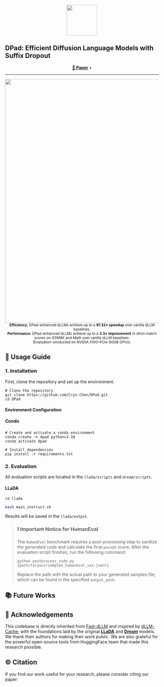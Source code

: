 <p align="center">
    <img src="/home/xc258/WorkStation/DPad/asset/icon.png" width="100">
</p>

## DPad: Efficient Diffusion Language Models with Suffix Dropout

<p align="center">
  <a href="???"><b>📄 Paper</b></a> •
  <!-- <a href="https://zhijie-group.github.io/Discrete-Diffusion-Forcing/"><b>📝 Blog Post</b></a> • -->
  <!-- <a href="https://huggingface.co/spaces/zhijie3/D2F-LLaDA-Instruct-8B"><b>🚀 Online Demo</b></a> •
  <a href="https://huggingface.co/SJTU-Deng-Lab/D2F_Dream_Base_7B_Lora"><b>🤗 D2F-Dream LoRA</b></a> • -->
  <!-- <a href="https://huggingface.co/SJTU-Deng-Lab/D2F_LLaDA_Instruct_8B_Lora"><b>🤗 D2F-LLaDA LoRA</b></a>  -->
</p>

<p align="center">
  <!-- <a href="https://discord.gg/aDWgxT6S2q"><b>💬 Discord</b></a> • -->
  <!-- <a href="docs/assets/img/d2f/wechat.png"><b>💬 Wechat</b></a> -->
</p>



<!-- https://github.com/user-attachments/assets/d9de6450-68d6-4caf-85c2-c7f384395c42


<p align="center">
  <br>
  <small><b>Real-time generation demo:</b> our D2F model (left) uses parallel block decoding, while the AR baseline (right) generates tokens sequentially. This visualizes the source of D2F's significant throughput advantage.</small>
</p> -->

<hr>

<p align="center">
    <img src="docs/assets/img/d2f/fig1_main_result.png" width="800">
    <br>
    <small><b>Efficiency:</b> DPad-enhanced dLLMs achieve up to a <b>97.32× speedup</b> over vanilla dLLM baselines. </small>
    <br>
    <small><b>Performance:</b> DPad-enhanced dLLMs achieve up to a <b>3.3× improvement</b>  in strict-match scores on GSM8K and Math over vanilla dLLM baselines. </small>
    <br>
    <small>(Evaluation conducted on NVIDIA A100-PCIe-80GB GPUs).</small>
</p>

<!-- **Discrete Diffusion Forcing (D2F)** is a novel training and inference paradigm that, for the first time, enables open-source Diffusion Language Models (dLLMs) to surpass their autoregressive (AR) counterparts in inference speed. By introducing a highly efficient AR-diffusion hybrid model, D2F achieves:
- Up to a **2.5x speedup** over leading AR models like LLaMA3-8B.
- A staggering **50x+ acceleration** over vanilla dLLM baselines.
- Comparable generation quality on standard reasoning and coding benchmarks.
- **Integration with vLLM** to unlock the next tier of extreme inference acceleration.

This repository provides the code to reproduce our evaluation results and run generation demos.

## 🔥 News!
* Aug 8, 2025: We've released the inference code and training pipeline of D2F!
## Contents
- [🤔 How It Works](#-how-it-works)
- [📊 Performance Highlights](#-performance-highlights)
- [⚡️ Extreme Acceleration with vLLM Integration](#️-extreme-acceleration-with-vllm-integration)
- [🚀 Usage Guide](#-usage-guide)
- [🙏 Acknowledgements](#-acknowledgements)
- [©️ Citation](#️-citation)

## 🤔 How It Works

D2F overcomes the historical speed bottlenecks of dLLMs (KV Cache incompatibility and strict sequential dependencies) by restructuring the generation process.

**1. Hybrid Architecture:** D2F employs a **block-wise causal attention** mechanism. Attention *within* a block is bidirectional, preserving rich local context, while attention *between* blocks is causal. This simple but powerful change makes the model fully compatible with the standard KV Cache, drastically reducing redundant computations.

**2. Efficient Training via Asymmetric Distillation:** Instead of training from scratch, we distill a powerful, pre-trained bidirectional dLLM (teacher) into our cache-friendly D2F model (student). The student learns to match the teacher's output with only a limited, causal view of the context.

<p align="center">
    <img src="docs/assets/img/d2f/fig3_overview.png" width="800">
    <br>
    <small><b>Overview of Discrete Diffusion Forcing (D2F):</b> A D2F model (student) with a KV-cache-friendly block-wise causal attention mask is trained to mimic a powerful, pre-trained bidirectional dLLM (teacher), efficiently inheriting its capabilities.</small>
</p>

**3. High-Throughput Pipelined Decoding:** D2F is trained to predict future blocks based on *partially incomplete* prefixes. This enables a **pipelined parallel decoding** algorithm during inference, where multiple blocks are refined simultaneously in an asynchronous workflow, maximizing GPU utilization and throughput.

<p align="center">
    <img src="docs/assets/img/d2f/fig4_pipeline.png" width="800">
    <br>
    <small><b>Visualization of our pipelined parallel decoding:</b> New blocks are dynamically added and decoded in parallel with their predecessors, moving from a conservative "semi-activated" state to an aggressive "fully-activated" state. This creates a continuous, high-throughput generation flow.</small>
</p>

https://github.com/user-attachments/assets/41a0176b-e4ae-4f8b-95a6-daed7af2a027

<p align="center">
  <br>
  <small><b>A slow-motion demonstration of the parallel decoding process within a single block of D2F. Watch as multiple tokens within the block are refined simultaneously, showcasing the efficiency of our approach.</small>
</p>

## 📊 Performance Highlights

D2F delivers transformative speedups while maintaining or improving scores. Below is a comprehensive summary of performance on **LLaDA-Instruct-8B** and **Dream-Base-7B**, comparing our method against the original baseline and the previous SOTA acceleration method, Fast-dLLM.

<center>

**Performance on LLaDA-Instruct-8B**
<table style="width:100%; border-collapse: collapse; text-align: center;">
  <thead style="background-color:#f2f2f2;">
    <tr>
      <th style="padding: 8px; border: 1px solid #ddd;">Benchmark</th>
      <th style="padding: 8px; border: 1px solid #ddd;">Metric</th>
      <th style="padding: 8px; border: 1px solid #ddd;">LLaDA-Instruct (Baseline)</th>
      <th style="padding: 8px; border: 1px solid #ddd;">Fast-dLLM (SOTA)</th>
      <th style="padding: 8px; border: 1px solid #ddd;">D2F-LLaDA (Ours)</th>
    </tr>
  </thead>
  <tbody>
    <tr>
      <td rowspan="2" style="padding: 8px; border: 1px solid #ddd; vertical-align: middle;"><strong>GSM8K-4-shot</strong></td>
      <td style="padding: 8px; border: 1px solid #ddd;">TPS ↑</td>
      <td style="padding: 8px; border: 1px solid #ddd;">7.2</td>
      <td style="padding: 8px; border: 1px solid #ddd;">35.2</td>
      <td style="padding: 8px; border: 1px solid #ddd;"><strong>52.5 <font color="green">(7.3x)</font></strong></td>
    </tr>
    <tr>
      <td style="padding: 8px; border: 1px solid #ddd;">Score ↑</td>
      <td style="padding: 8px; border: 1px solid #ddd;">77.4</td>
      <td style="padding: 8px; border: 1px solid #ddd;"><b>78.9</b></td>
      <td style="padding: 8px; border: 1px solid #ddd;">77.3</td>
    </tr>
    <tr>
      <td rowspan="2" style="padding: 8px; border: 1px solid #ddd; vertical-align: middle; background-color: #fafafa;"><strong>MBPP-3-shot</strong></td>
      <td style="padding: 8px; border: 1px solid #ddd; background-color: #fafafa;">TPS ↑</td>
      <td style="padding: 8px; border: 1px solid #ddd; background-color: #fafafa;">0.9</td>
      <td style="padding: 8px; border: 1px solid #ddd; background-color: #fafafa;">15.3</td>
      <td style="padding: 8px; border: 1px solid #ddd; background-color: #fafafa;"><strong>47.6 <font color="green">(52.9x)</font></strong></td>
    </tr>
    <tr>
      <td style="padding: 8px; border: 1px solid #ddd; background-color: #fafafa;">Score ↑</td>
      <td style="padding: 8px; border: 1px solid #ddd; background-color: #fafafa;"><b>39.0</b></td>
      <td style="padding: 8px; border: 1px solid #ddd; background-color: #fafafa;">36.4</td>
      <td style="padding: 8px; border: 1px solid #ddd; background-color: #fafafa;">38.0</td>
    </tr>
    <tr>
      <td rowspan="2" style="padding: 8px; border: 1px solid #ddd; vertical-align: middle;"><strong>HumanEval-0-shot</strong></td>
      <td style="padding: 8px; border: 1px solid #ddd;">TPS ↑</td>
      <td style="padding: 8px; border: 1px solid #ddd;">2.8</td>
      <td style="padding: 8px; border: 1px solid #ddd;">19.2</td>
      <td style="padding: 8px; border: 1px solid #ddd;"><strong>81.6 <font color="green">(29.1x)</font></strong></td>
    </tr>
    <tr>
      <td style="padding: 8px; border: 1px solid #ddd;">Score ↑</td>
      <td style="padding: 8px; border: 1px solid #ddd;">36.0</td>
      <td style="padding: 8px; border: 1px solid #ddd;">35.4</td>
      <td style="padding: 8px; border: 1px solid #ddd;"><b>40.2</b></td>
    </tr>
    <tr>
      <td rowspan="2" style="padding: 8px; border: 1px solid #ddd; vertical-align: middle; background-color: #fafafa;"><strong>Math-4-shot</strong></td>
      <td style="padding: 8px; border: 1px solid #ddd; background-color: #fafafa;">TPS ↑</td>
      <td style="padding: 8px; border: 1px solid #ddd; background-color: #fafafa;">21.1</td>
      <td style="padding: 8px; border: 1px solid #ddd; background-color: #fafafa;">42.5</td>
      <td style="padding: 8px; border: 1px solid #ddd; background-color: #fafafa;"><strong>90.2 <font color="green">(4.3x)</font></strong></td>
    </tr>
    <tr>
      <td style="padding: 8px; border: 1px solid #ddd; background-color: #fafafa;">Score ↑</td>
      <td style="padding: 8px; border: 1px solid #ddd; background-color: #fafafa;">23.7</td>
      <td style="padding: 8px; border: 1px solid #ddd; background-color: #fafafa;">22.4</td>
      <td style="padding: 8px; border: 1px solid #ddd; background-color: #fafafa;"><b>29.1</b></td>
    </tr>
  </tbody>
</table>

**Performance on Dream-Base-7B**
<table style="width:100%; border-collapse: collapse; text-align: center;">
  <thead style="background-color:#f2f2f2;">
    <tr>
      <th style="padding: 8px; border: 1px solid #ddd;">Benchmark</th>
      <th style="padding: 8px; border: 1px solid #ddd;">Metric</th>
      <th style="padding: 8px; border: 1px solid #ddd;">Dream-Base (Baseline)</th>
      <th style="padding: 8px; border: 1px solid #ddd;">Fast-dLLM (SOTA)</th>
      <th style="padding: 8px; border: 1px solid #ddd;">D2F-Dream (Ours)</th>
    </tr>
  </thead>
  <tbody>
    <tr>
      <td rowspan="2" style="padding: 8px; border: 1px solid #ddd; vertical-align: middle;"><strong>GSM8K-CoT-8-shot</strong></td>
      <td style="padding: 8px; border: 1px solid #ddd;">TPS ↑</td>
      <td style="padding: 8px; border: 1px solid #ddd;">9.5</td>
      <td style="padding: 8px; border: 1px solid #ddd;">49.8</td>
      <td style="padding: 8px; border: 1px solid #ddd;"><strong>91.2 <font color="green">(9.6x)</font></strong></td>
    </tr>
    <tr>
      <td style="padding: 8px; border: 1px solid #ddd;">Score ↑</td>
      <td style="padding: 8px; border: 1px solid #ddd;">75.0</td>
      <td style="padding: 8px; border: 1px solid #ddd;">75.0</td>
      <td style="padding: 8px; border: 1px solid #ddd;"><b>77.6</b></td>
    </tr>
    <tr>
      <td rowspan="2" style="padding: 8px; border: 1px solid #ddd; vertical-align: middle; background-color: #fafafa;"><strong>MBPP-3-shot</strong></td>
      <td style="padding: 8px; border: 1px solid #ddd; background-color: #fafafa;">TPS ↑</td>
      <td style="padding: 8px; border: 1px solid #ddd; background-color: #fafafa;">10.4</td>
      <td style="padding: 8px; border: 1px solid #ddd; background-color: #fafafa;">73.2</td>
      <td style="padding: 8px; border: 1px solid #ddd; background-color: #fafafa;"><strong>105 <font color="green">(10.1x)</font></strong></td>
    </tr>
    <tr>
      <td style="padding: 8px; border: 1px solid #ddd; background-color: #fafafa;">Score ↑</td>
      <td style="padding: 8px; border: 1px solid #ddd; background-color: #fafafa;">56.2</td>
      <td style="padding: 8px; border: 1px solid #ddd; background-color: #fafafa;">51.0</td>
      <td style="padding: 8px; border: 1px solid #ddd; background-color: #fafafa;"><b>56.4</b></td>
    </tr>
    <tr>
      <td rowspan="2" style="padding: 8px; border: 1px solid #ddd; vertical-align: middle;"><strong>HumanEval-0-shot</strong></td>
      <td style="padding: 8px; border: 1px solid #ddd;">TPS ↑</td>
      <td style="padding: 8px; border: 1px solid #ddd;">20.2</td>
      <td style="padding: 8px; border: 1px solid #ddd;">60.0</td>
      <td style="padding: 8px; border: 1px solid #ddd;"><strong>73.2 <font color="green">(3.6x)</font></strong></td>
    </tr>
    <tr>
      <td style="padding: 8px; border: 1px solid #ddd;">Score ↑</td>
      <td style="padding: 8px; border: 1px solid #ddd;">54.3</td>
      <td style="padding: 8px; border: 1px solid #ddd;">53.0</td>
      <td style="padding: 8px; border: 1px solid #ddd;"><b>55.5</b></td>
    </tr>
    <tr>
      <td rowspan="2" style="padding: 8px; border: 1px solid #ddd; vertical-align: middle; background-color: #fafafa;"><strong>Math-4-shot</strong></td>
      <td style="padding: 8px; border: 1px solid #ddd; background-color: #fafafa;">TPS ↑</td>
      <td style="padding: 8px; border: 1px solid #ddd; background-color: #fafafa;">9.9</td>
      <td style="padding: 8px; border: 1px solid #ddd; background-color: #fafafa;">67.0</td>
      <td style="padding: 8px; border: 1px solid #ddd; background-color: #fafafa;"><strong>98.8 <font color="green">(10.0x)</font></strong></td>
    </tr>
    <tr>
      <td style="padding: 8px; border: 1px solid #ddd; background-color: #fafafa;">Score ↑</td>
      <td style="padding: 8px; border: 1px solid #ddd; background-color: #fafafa;">35.8</td>
      <td style="padding: 8px; border: 1px solid #ddd; background-color: #fafafa;"><b>37.6</b></td>
      <td style="padding: 8px; border: 1px solid #ddd; background-color: #fafafa;">35.4</td>
    </tr>
  </tbody>
</table>
</center>

## ⚡️ Extreme Acceleration with vLLM Integration

To push the boundaries of inference speed, we've integrated D2F with a **preliminary vLLM-based engine**. This unlocks a multiplicative speedup on top of our already-accelerated model, showcasing the immense potential for production environments.

<center>

<strong>HumanEval-0-shot with vLLM</strong>
<table style="width:100%; border-collapse: collapse; text-align: center;">
  <thead style="background-color:#f2f2f2;">
    <tr>
      <th style="padding: 8px; border: 1px solid #ddd;">Model</th>
      <th style="padding: 8px; border: 1px solid #ddd;">TPS ↑</th>
      <th style="padding: 8px; border: 1px solid #ddd;">Score ↑</th>
    </tr>
  </thead>
  <tbody>
    <tr>
      <td style="padding: 8px; border: 1px solid #ddd;">Dream-Base (Baseline)</td>
      <td style="padding: 8px; border: 1px solid #ddd;">20.2 <font color="green">(1.0x)</font></td>
      <td style="padding: 8px; border: 1px solid #ddd;">54.3</td>
    </tr>
    <tr>
      <td style="padding: 8px; border: 1px solid #ddd;">D2F-Dream (Ours)</td>
      <td style="padding: 8px; border: 1px solid #ddd;">73.2 <font color="green">(3.6x)</font></td>
      <td style="padding: 8px; border: 1px solid #ddd;">54.3</td>
    </tr>
    <tr style="background-color:#E8F5E9;">
      <td style="padding: 8px; border: 1px solid #ddd;"><strong>D2F-Dream + vLLM (Ours)</strong></td>
      <td style="padding: 8px; border: 1px solid #ddd;"><strong>131.7 <font color="green">(6.5x)</font></strong></td>
      <td style="padding: 8px; border: 1px solid #ddd;">40.2</td>
    </tr>
  </tbody>
</table>
<br>
<small>Our D2F-Dream model with a preliminary vLLM engine achieves a <b>6.5x speedup</b> over the original Dream-Base, though we observe a score drop that we are actively working to resolve through optimized kernels.</small>

</center>

> **Implementation Notes:**
> The current vLLM integration is an initial proof-of-concept. It already provides a significant performance boost by leveraging Flex Attention, but there is substantial room for further optimization. Our future work will focus on implementing specialized CUDA kernels and other advanced vLLM features to maximize speed while restoring the score. -->

## 🚀 Usage Guide

### 1. Installation

First, clone the repository and set up the environment.

```shell
# Clone the repository
git clone https://github.com/Crys-Chen/DPad.git
cd DPad
```

#### Environment Configuration

##### Conda 

```shell
# Create and activate a conda environment
conda create -n dpad python=3.10
conda activate dpad

# Install dependencies
pip install -r requirements.txt
```

### 2. Evaluation
All evaluation scripts are located in the `llada/scripts` and `dream/scripts`.

#### LLaDA
```shell
cd llada
```

```bash
bash main_instruct.sh
```

Results will be saved in the `llada/output`.

> ### ❗️ Important Notice for HumanEval
> The `HumanEval` benchmark requires a post-processing step to sanitize the generated code and calculate the final `pass@1` score. After the evaluation script finishes, run the following command:
> ```shell
> python postprocess_code.py {path/to/your/samples_humaneval_xxx.jsonl}
> ```
> Replace the path with the actual path to your generated samples file, which can be found in the specified `output_path`.
<!-- 
### 3. Generation Demo

We provide simple scripts to demonstrate the generation process and compare D2F with a standard AR baseline.
```shell
# To run a demo with the D2F pipelined block generation method:
python generate_llada_demo_block.py

# To compare, run a demo with the baseline AR generation method:
python generate_llada_demo_ar.py
```
You can inspect these files to see how to use the D2F model for inference in your own projects. -->

## 📚 Future Works
<!-- 
- [x] Implement dLLM-suported vLLM (preliminary).
- [ ] Implement fused dLLM-specific decoding kernels for vLLM to maximize performance and restore scores.
- [ ] Implement distributed inference with multi-GPUs in vLLM.
- [ ] Implement CUDA graph capturing for dynamic sequences in vLLM. -->

## 🙏 Acknowledgements
This codebase is directly inherited from [Fast-dLLM](https://github.com/NVlabs/Fast-dLLM) and inspired by [dLLM-Cache](https://github.com/maomaocun/dLLM-cache), with the foundations laid by the original [**LLaDA**](https://ml-gsai.github.io/LLaDA-demo/) and [**Dream**](https://hkunlp.github.io/blog/2025/dream/) models. We thank their authors for making their work public. We are also grateful for the powerful open-source tools from HuggingFace team that made this research possible.

## ©️ Citation
If you find our work useful for your research, please consider citing our paper:
<!-- ```bibtex
@misc{wang2025diffusionLLMsD2F,
  title        = {Diffusion LLMs Can Do Faster-Than-AR Inference via Discrete Diffusion Forcing},
  author       = {Wang, Xu and Xu, Chenkai and Jin, Yijie and Jin, Jiachun and Zhang, Hao and Deng, Zhijie},
  year         = {2025},
  month        = {aug},
  eprint       = {2508.09192},
  archivePrefix= {arXiv},
  primaryClass = {cs.LG},
  doi          = {10.48550/arXiv.2508.09192},
  url          = {https://arxiv.org/abs/2508.09192},
  note         = {arXiv:2508.09192}
}


``` -->